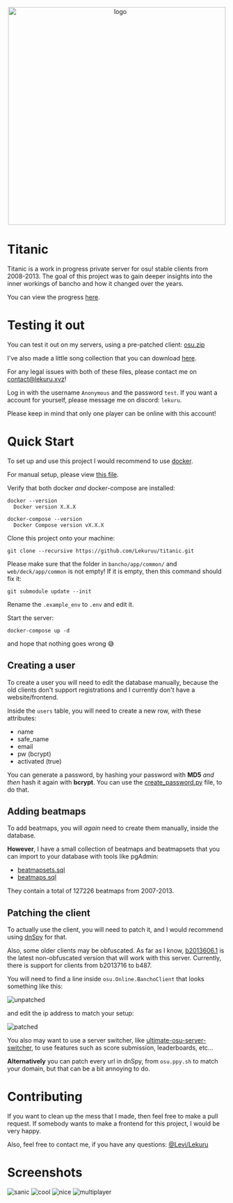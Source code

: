 
<p align="center">
  <img width="500" alt="logo" src="https://raw.githubusercontent.com/Lekuruu/titanic/main/.github/logo/logo_medium.png">
</p>

# Titanic

Titanic is a work in progress private server for osu! stable clients from 2008-2013.
The goal of this project was to gain deeper insights into the inner workings of bancho and how it changed over the years.

You can view the progress [here](https://github.com/users/osuTitanic/projects/2).

# Testing it out

You can test it out on my servers, using a pre-patched client: [osu.zip](https://github.com/osuTitanic/titanic/raw/main/.github/osu.zip)

I've also made a little song collection that you can download [here](https://eu2.contabostorage.com/6e40dbfbcaa94330a7e1a3f939ff105f:public/songs.zip).

For any legal issues with both of these files, please contact me on [contact@lekuru.xyz](mailto:contact@lekuru.xyz)!

Log in with the username `Anonymous` and the password `test`.
If you want a account for yourself, please message me on discord: `lekuru`.

Please keep in mind that only one player can be online with this account!

# Quick Start

To set up and use this project I would recommend to use [docker](https://www.docker.com/).

For manual setup, please view [this file](https://github.com/osuTitanic/titanic/blob/main/SETUP.md).

Verify that both docker *and* docker-compose are installed:
```shell
docker --version
  Docker version X.X.X

docker-compose --version
  Docker Compose version vX.X.X
```

Clone this project onto your machine:
```shell
git clone --recursive https://github.com/Lekuruu/titanic.git
```

Please make sure that the folder in `bancho/app/common/` and `web/deck/app/common` is not empty!
If it is empty, then this command should fix it:

```shell
git submodule update --init
```

Rename the `.example_env` to `.env` and edit it.

Start the server:

```shell
docker-compose up -d
```

and hope that nothing goes wrong 😅

## Creating a user

To create a user you will need to edit the database manually, because the old clients don't support registrations
and I currently don't have a website/frontend.

Inside the `users` table, you will need to create a new row, with these attributes:

- name
- safe_name
- email
- pw (bcrypt)
- activated (true)

You can generate a password, by hashing your password with **MD5** *and then* hash it again with **bcrypt**.
You can use the [create_password.py](https://github.com/osuTitanic/titanic/blob/main/tools/create_password.py) file, to do that.

## Adding beatmaps

To add beatmaps, you will *again* need to create them manually, inside the database.

**However**, I have a small collection of beatmaps and beatmapsets that you can import to your database with tools like pgAdmin:

- [beatmapsets.sql](https://github.com/osuTitanic/titanic/raw/main/migrations/beatmapsets.sql)
- [beatmaps.sql](https://github.com/osuTitanic/titanic/raw/main/migrations/beatmaps.sql)

They contain a total of 127226 beatmaps from 2007-2013.

## Patching the client

To actually use the client, you will need to patch it, and I would recommend using [dnSpy](https://github.com/dnSpy/dnSpy) for that.

Also, some older clients may be obfuscated.
As far as I know, [b2013606.1](https://osekai.net/snapshots/?version=179) is the latest non-obfuscated version that will work with this server.
Currently, there is support for clients from b2013716 to b487.

You will need to find a line inside `osu.Online.BanchoClient` that looks something like this:

![unpatched](https://raw.githubusercontent.com/osuTitanic/titanic/main/.github/images/unpatched.png)

and edit the ip address to match your setup:

![patched](https://raw.githubusercontent.com/osuTitanic/titanic/main/.github/images/patched.png)

You also may want to use a server switcher, like [ultimate-osu-server-switcher](https://github.com/minisbett/ultimate-osu-server-switcher),
to use features such as score submission, leaderboards, etc...

**Alternatively** you can patch every url in dnSpy, from `osu.ppy.sh` to match your domain, but that can be a bit annoying to do.

# Contributing

If you want to clean up the mess that I made, then feel free to make a pull request.
If somebody wants to make a frontend for this project, I would be very happy.

Also, feel free to contact me, if you have any questions:
[@Levi/Lekuru](https://www.github.com/lekuruu)

# Screenshots

![sanic](https://raw.githubusercontent.com/osuTitanic/titanic/main/.github/images/screenshot001.jpg)
![cool](https://raw.githubusercontent.com/osuTitanic/titanic/main/.github/images/screenshot002.jpg)
![nice](https://raw.githubusercontent.com/osuTitanic/titanic/main/.github/images/screenshot003.jpg)
![multiplayer](https://raw.githubusercontent.com/osuTitanic/titanic/main/.github/images/screenshot004.jpg)
